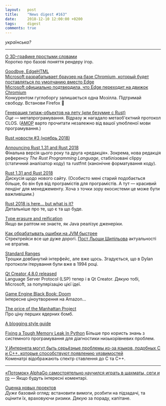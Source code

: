 ```yaml
---
layout:   post
title:    "News digest #163"
date:     2018-12-10 12:00:00 +0200
tags:     digest
comments: true
---
```


_українська?_

----

[О 3D-графике простыми словами ](https://habr.com/post/430930/)<br/>
Коротко про базові поняття рендеру ігор.

[Goodbye, EdgeHTML](https://blog.mozilla.org/blog/2018/12/06/goodbye-edge/)<br/>
[Microsoft разрабатывает браузер на базе Chromium, который будет поставляться по умолчанию вместо Edge](https://habr.com/company/crossover/blog/432002/)<br/>
[Microsoft официально подтвердила, что Edge переходит на движок Chromium](https://habr.com/post/432372/)<br/>
Конкурентом гуглоборгу залишається одна Мозілла. Підтримай свободу. Встанови Firefox 🦊

[Генерация типаж-объектов на лету (или безумие с Rust)](https://habr.com/post/432202/)<br/>
_Оце_ — метапрограмування. Відразу ж нагадало метаоб'єктний протокол CLOS. ([AMOP](https://mitpress.mit.edu/books/art-metaobject-protocol) варто прочитати незалежно від вашої улюбленої мови програмування.)

[Rust новости #3 (ноябрь 2018)](https://habr.com/post/432250/)

[Announcing Rust 1.31 and Rust 2018](https://blog.rust-lang.org/2018/12/06/Rust-1.31-and-rust-2018.html)<br/>
Фінальна версія цього року та друга «редакція». Зокрема, нова редакція референсу _The Rust Programming Language_, стабілізовані clippy (статичний аналізатор коду) та rustfmt (канонічне форматування коду).

[Rust 1.31 and Rust 2018](https://www.reddit.com/r/programming/comments/a3q3e2/rust_131_and_rust_2018/)<br/>
Дискусія щодо нового сайту. (Особисто мені старий подобається більше, бо він був від програмістів для програмістів. А тут — красивий лендінг для менеджементу. Хоча з точки зору екосистеми це може бути важливішим.)

[Rust 2018 is here… but what is it?](https://hacks.mozilla.org/2018/12/rust-2018-is-here/)<br/>
Детальніше про те, що є та що буде.

[Type erasure and reification](https://eli.thegreenplace.net/2018/type-erasure-and-reification/)<br/>
Якщо ви раптом не знаєте, як Java реалізує дженеріки.

[Как обрабатывать ошибки на JVM быстрее](https://habr.com/post/431586/)<br/>
Стректрейси все ще дуже дорогі. [Пост Льоши Шипільова](https://shipilev.net/blog/2014/exceptional-performance/) актуальності не втратив.

[Standard Ranges](http://ericniebler.com/2018/12/05/standard-ranges/)<br/>
Трошки довбанутий інтерфейс, але вже щось. Згадується, що в Dylan протоколи ітерування були вже в 1994 році.

[Qt Creator 4.8.0 released](http://blog.qt.io/blog/2018/12/06/qt-creator-4-8-0-released/)<br/>
Language Server Protocol (LSP) тепер і в Qt Creator. Дякую тобі, Microsoft, за популярізацію цієї ідеї.

[Game Engine Black Book: Doom](http://fabiensanglard.net/gebbdoom/)<br/>
Інтересне ціноутворення на Amazon...

[The price of the Manhattan Project](http://blog.nuclearsecrecy.com/2013/05/17/the-price-of-the-manhattan-project/)<br/>
Про ціну перших ядерних бомб.

[A blogging style guide](https://robertheaton.com/2018/12/06/a-blogging-style-guide/)

[Fixing a Tough Memory Leak In Python](https://info.cloudquant.com/2018/12/numpyleaks/)
Більше про користь знань з системного програмування для діагностики низькорівневих проблем.

[У Интернета могут быть серьёзные проблемы из-за языков, подобных C и C++, которые способствуют появлению уязвимостей](https://habr.com/post/432502/)<br/>
Коменатрі відображають спектр ставлення до C та C++.

----

[«Потомок» AlphaGo самостоятельно научился играть в шахматы, сеги и го](https://habr.com/post/432360/) — Якщо будуть інтересні коментарі.

[Оценка новых проектов](https://habr.com/post/432526/)<br/>
_Дуже_ базовий огляд: встановити вимоги, розбити на підзадачі, та оцінити їх, враховуючи ризики. Дякую за пораду, капітане.
